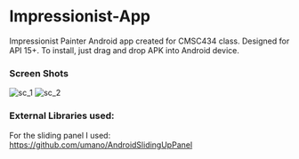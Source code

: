 # Impressionist-App
Impressionist Painter Android app created for CMSC434 class. Designed for API 15+. To install, just drag and drop APK into Android device.

### Screen Shots
<img src="https://cloud.githubusercontent.com/assets/6146961/14401604/b7be6adc-fde4-11e5-9acb-bbb0836996e8.png" alt="sc_1">
<img src="https://cloud.githubusercontent.com/assets/6146961/14401602/af3a8fd0-fde4-11e5-86e6-c34f23c11209.png" alt="sc_2">

### External Libraries used:
For the sliding panel I used: https://github.com/umano/AndroidSlidingUpPanel
